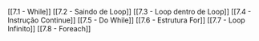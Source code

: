 [[7.1 - While]]
[[7.2 - Saindo de Loop]]
[[7.3 - Loop dentro de Loop]]
[[7.4 - Instrução Continue]]
[[7.5 - Do While]]
[[7.6 - Estrutura For]]
[[7.7 - Loop Infinito]]
[[7.8 - Foreach]]